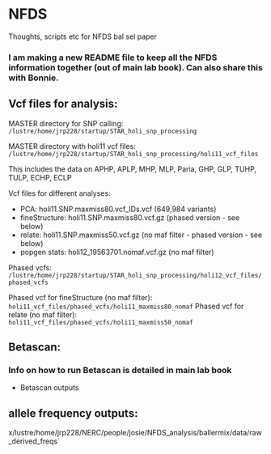 # NFDS
Thoughts, scripts etc for NFDS bal sel paper

### I am making a new README file to keep all the NFDS information together (out of main lab book). Can also share this with Bonnie.

## Vcf files for analysis:

MASTER directory for SNP calling:
`/lustre/home/jrp228/startup/STAR_holi_snp_processing`

MASTER directory with holi11 vcf files:
`/lustre/home/jrp228/startup/STAR_holi_snp_processing/holi11_vcf_files`

This includes the data on APHP, APLP, MHP, MLP, Paria, GHP, GLP, TUHP, TULP, ECHP, ECLP

Vcf files for different analyses:

- PCA: holi11.SNP.maxmiss80.vcf_IDs.vcf (649,984 variants)
- fineStructure: holi11.SNP.maxmiss80.vcf.gz (phased version - see below)
- relate: holi11.SNP.maxmiss50.vcf.gz (no maf filter - phased version - see below)
- popgen stats: holi12_19563701.nomaf.vcf.gz (no maf filter)

Phased vcfs:
`/lustre/home/jrp228/startup/STAR_holi_snp_processing/holi12_vcf_files/phased_vcfs`

Phased vcf for fineStructure (no maf filter): `holi11_vcf_files/phased_vcfs/holi11_maxmiss80_nomaf` 
Phased vcf for relate (no maf filter): `holi11_vcf_files/phased_vcfs/holi11_maxmiss50_nomaf`


## Betascan:
### Info on how to run Betascan is detailed in main lab book

- Betascan outputs 

## allele frequency outputs:
x/lustre/home/jrp228/NERC/people/josie/NFDS_analysis/ballermix/data/raw_derived_freqs`




